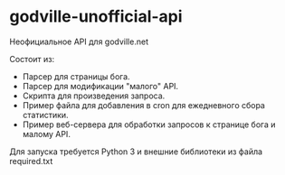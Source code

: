 # godville-unofficial-api

Неофициальное API для godville.net

Состоит из:
* Парсер для страницы бога.
* Парсер для модификации "малого" API.
* Скрипта для произведения запроса.
* Пример файла для добавления в cron для ежедневного сбора статистики.
* Пример веб-сервера для обработки запросов к странице бога и малому API.

Для запуска требуется Python 3 и внешние библиотеки из файла required.txt
